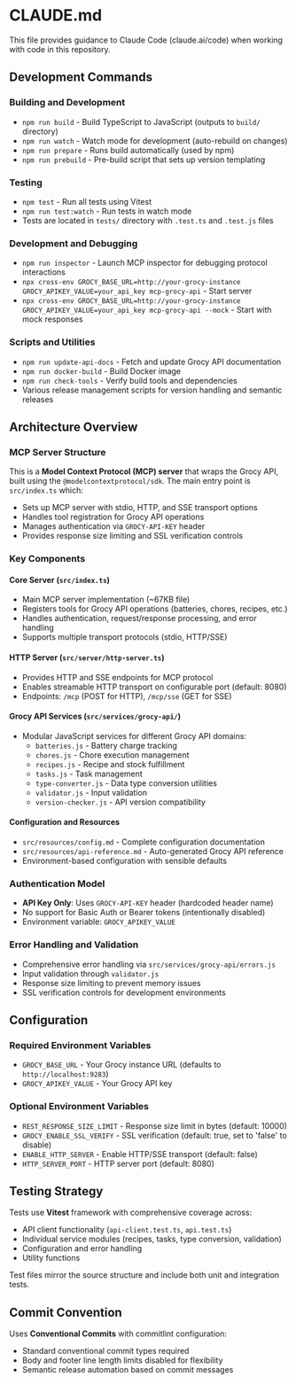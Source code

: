 # CLAUDE.md

This file provides guidance to Claude Code (claude.ai/code) when working with code in this repository.

## Development Commands

### Building and Development
- `npm run build` - Build TypeScript to JavaScript (outputs to `build/` directory)
- `npm run watch` - Watch mode for development (auto-rebuild on changes)
- `npm run prepare` - Runs build automatically (used by npm)
- `npm run prebuild` - Pre-build script that sets up version templating

### Testing
- `npm test` - Run all tests using Vitest
- `npm run test:watch` - Run tests in watch mode
- Tests are located in `tests/` directory with `.test.ts` and `.test.js` files

### Development and Debugging
- `npm run inspector` - Launch MCP inspector for debugging protocol interactions
- `npx cross-env GROCY_BASE_URL=http://your-grocy-instance GROCY_APIKEY_VALUE=your_api_key mcp-grocy-api` - Start server
- `npx cross-env GROCY_BASE_URL=http://your-grocy-instance GROCY_APIKEY_VALUE=your_api_key mcp-grocy-api --mock` - Start with mock responses

### Scripts and Utilities
- `npm run update-api-docs` - Fetch and update Grocy API documentation
- `npm run docker-build` - Build Docker image
- `npm run check-tools` - Verify build tools and dependencies
- Various release management scripts for version handling and semantic releases

## Architecture Overview

### MCP Server Structure
This is a **Model Context Protocol (MCP) server** that wraps the Grocy API, built using the `@modelcontextprotocol/sdk`. The main entry point is `src/index.ts` which:
- Sets up MCP server with stdio, HTTP, and SSE transport options
- Handles tool registration for Grocy API operations
- Manages authentication via `GROCY-API-KEY` header
- Provides response size limiting and SSL verification controls

### Key Components

#### Core Server (`src/index.ts`)
- Main MCP server implementation (~67KB file)
- Registers tools for Grocy API operations (batteries, chores, recipes, etc.)
- Handles authentication, request/response processing, and error handling
- Supports multiple transport protocols (stdio, HTTP/SSE)

#### HTTP Server (`src/server/http-server.ts`)
- Provides HTTP and SSE endpoints for MCP protocol
- Enables streamable HTTP transport on configurable port (default: 8080)
- Endpoints: `/mcp` (POST for HTTP), `/mcp/sse` (GET for SSE)

#### Grocy API Services (`src/services/grocy-api/`)
- Modular JavaScript services for different Grocy API domains:
  - `batteries.js` - Battery charge tracking
  - `chores.js` - Chore execution management  
  - `recipes.js` - Recipe and stock fulfillment
  - `tasks.js` - Task management
  - `type-converter.js` - Data type conversion utilities
  - `validator.js` - Input validation
  - `version-checker.js` - API version compatibility

#### Configuration and Resources
- `src/resources/config.md` - Complete configuration documentation
- `src/resources/api-reference.md` - Auto-generated Grocy API reference
- Environment-based configuration with sensible defaults

### Authentication Model
- **API Key Only**: Uses `GROCY-API-KEY` header (hardcoded header name)
- No support for Basic Auth or Bearer tokens (intentionally disabled)
- Environment variable: `GROCY_APIKEY_VALUE`

### Error Handling and Validation
- Comprehensive error handling via `src/services/grocy-api/errors.js`
- Input validation through `validator.js`
- Response size limiting to prevent memory issues
- SSL verification controls for development environments

## Configuration

### Required Environment Variables
- `GROCY_BASE_URL` - Your Grocy instance URL (defaults to `http://localhost:9283`)
- `GROCY_APIKEY_VALUE` - Your Grocy API key

### Optional Environment Variables
- `REST_RESPONSE_SIZE_LIMIT` - Response size limit in bytes (default: 10000)
- `GROCY_ENABLE_SSL_VERIFY` - SSL verification (default: true, set to 'false' to disable)
- `ENABLE_HTTP_SERVER` - Enable HTTP/SSE transport (default: false)
- `HTTP_SERVER_PORT` - HTTP server port (default: 8080)

## Testing Strategy

Tests use **Vitest** framework with comprehensive coverage across:
- API client functionality (`api-client.test.ts`, `api.test.ts`)
- Individual service modules (recipes, tasks, type conversion, validation)
- Configuration and error handling
- Utility functions

Test files mirror the source structure and include both unit and integration tests.

## Commit Convention

Uses **Conventional Commits** with commitlint configuration:
- Standard conventional commit types required
- Body and footer line length limits disabled for flexibility
- Semantic release automation based on commit messages